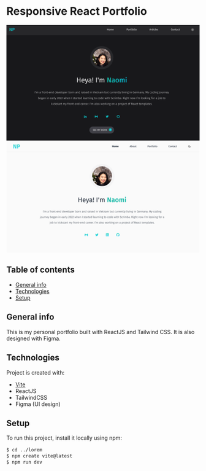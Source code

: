 # Responsive React Portfolio

![Portfolio-Dark](https://raw.githubusercontent.com/naomi-pham/naomi-portfolio/main/public/assets/Screenshot%202022-10-11%2018.19.14.png)
![Portfolio-Light](https://raw.githubusercontent.com/naomi-pham/naomi-portfolio/main/public/assets/Screenshot%202022-10-05%2015.54.46.png)

## Table of contents
* [General info](#general-info)
* [Technologies](#technologies)
* [Setup](#setup)

## General info
This is my personal portfolio built with ReactJS and Tailwind CSS. It is also designed with Figma. 
	
## Technologies
Project is created with:
* [Vite](https://vitejs.dev/guide/)
* ReactJS
* TailwindCSS
* Figma (UI design)
	
## Setup
To run this project, install it locally using npm:

```
$ cd ../lorem
$ npm create vite@latest 
$ npm run dev
```

